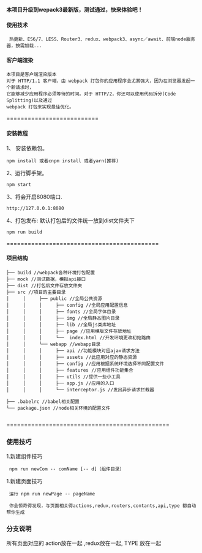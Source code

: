 **本项目升级到wepack3最新版，测试通过，快来体验吧！**
#### 使用技术
```text
 热更新、ES6/7、LESS、Router3、redux、webpack3、async／await、前端node服务器，按需加载...
```
#### 客户端渲染
```
本项目是客户端渲染版本
对于 HTTP/1.1 客户端，由 webpack 打包你的应用程序会尤其强大，因为在浏览器发起一个新请求时，
它能够减少应用程序必须等待的时间。对于 HTTP/2，你还可以使用代码拆分(Code Splitting)以及通过 
webpack 打包来实现最佳优化。
```

==========================

#### 安装教程

1、 安装依赖包。
```
npm install 或者cnpm install 或者yarn(推荐)

```

2、运行脚手架。
 ```
 npm start

 ```

3、将会开启8080端口.
```
http://127.0.0.1:8080

```

4、打包发布: 默认打包后的文件统一放到dist文件夹下  

```
npm run build

```

===========================================

#### 项目结构

```text
├── build //webpack各种环境打包配置
├── mock //测试数据，模拟api接口
├── dist //打包后文件存放文件夹
├── src //项目的主要目录
│     │     ├── public //全局公共资源
│     │     │     ├── config //全局应用配置信息
│     │     │     ├── fonts //全局字体目录
│     │     │     ├── img //全局静态图片目录
│     │     │     ├── lib //全局js类库地址
│     │     │     ├── page //应用模版文件存放地址
│     │     │     └──  index.html //开发环境更改初始路由
│     │     └── webapp //webapp目录
│     │     │     ├── api //功能模块对应ajax请求方法
│     │     │     ├── assets //此应用对应的静态资源
│     │     │     ├── config //应用根据系统环境选择不同配置文件
│     │     │     ├── features //应用组件功能集合
│     │     │     ├── utils //提供一些小工具
│     │     │     ├── app.js //应用的入口
│     │     │     └── interceptor.js //发出异步请求拦截器

├── .babelrc //babel相关配置
└── package.json //node相关环境的配置文件


```
==============================================
### 使用技巧
1.新建组件技巧
```
 npm run newCom -- comName [-- d]（组件目录）
```
1.新建页面技巧
```
 运行 npm run newPage -- pageName
 
 你会惊奇得发现，与页面相关得actions,redux,routers,contants,api,type 都自动帮你生成

```

### 分支说明

所有页面对应的 action放在一起 ,redux放在一起, TYPE 放在一起

